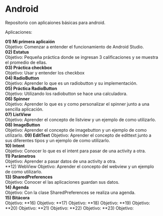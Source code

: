 # Android
Repositorio con aplicaiones básicas para android.

Aplicaciones:

**01) Mi primera aplicaión**  
	Objetivo: Comenzar a entender el funcionamiento de Android Studio.  
**02) Estatus**  
	Objetivo: Pequeña práctica donde se ingresan 3 calificaciones y se muestra el promedio de ellas.  
**03) Práctica checkbox**  
	Objetivo: Usar y entender los checkbox  
**04) RadioButton**  
	Objetivo: Aprender lo que es un radiobutton y su implementación.  
**05) Práctica RadioButton**  
	Objetivo: Utilizando los radiobutton se hace una calculadora.  
**06) Spinner**  
	Objetivo: Aprender lo que es y como personalizar el spinner junto a una sencilla aplicación.  
**07) ListView**  
	Objetivo: Aprender el concepto de listview y un ejemplo de como utilizarlo.  
**08) ImageButton**  
	Objetivo: Aprender el concepto de imagebutton y un ejemplo de como utilizarlo.
**09) EditText**
	Objetivo: Aprender el concepto de edittext junto a sus diferentes tipos y un ejemplo de como utilizarlo.  
**10) Intent**  
	Objetivo: Conocer lo que es el intent para pasar de una activity a otra.  
**11) Parámetros**  
	Objetivo: Aprender a pasar datos de una activity a otra.  
**12) WebView
	Objetivo: Aprender el concepto del webview y un ejemplo de como utilizarlo.  
**13) SharedPreferences**  
	Objetivo: Conocer el las aplicaciones guardan sus datos.  
**14) Agenda**  
	Objetivo: Con la clase SharedPreferences se realiza una agenda.  
**15) Bitácora**  
	Objetivo:
**16)
	Objetivo:
**17)
	Objetivo:
**18)
	Objetivo:
**19)
	Objetivo:
**20)
	Objetivo:
**21)
	Objetivo:
**22)
	Objetivo:
**23)
	Objetivo:
